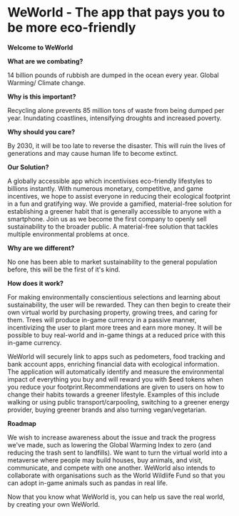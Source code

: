 # WeWorld - The app that pays you to be more eco-friendly
**Welcome to WeWorld**

**What are we combating?**

14 billion pounds of rubbish are dumped in the ocean every year.
Global Warming/ Climate change.

**Why is this important?**

Recycling alone prevents 85 million tons of waste from being dumped per year.
Inundating coastlines, intensifying droughts and increased poverty.

**Why should you care?**

By 2030, it will be too late to reverse the disaster.
This will ruin the lives of generations and may cause human life to become extinct.

**Our Solution?**

A globally accessible app which incentivises eco-friendly lifestyles to billions instantly.
With numerous monetary, competitive, and game incentives, we hope to assist everyone in reducing their ecological footprint in a fun and gratifying way. We provide a gamified, material-free solution for establishing a greener habit that is generally accessible to anyone with a smartphone. Join us as we become the first company to openly sell sustainability to the broader public.
A material-free solution that tackles multiple environmental problems at once.

**Why are we different?**

No one has been able to market sustainability to the general population before, this will be the first of it's kind.

**How does it work?**

For making environmentally conscientious selections and learning about sustainability, the user will be rewarded. They can then begin to create their own virtual world by purchasing property, growing trees, and caring for them. Trees will produce in-game currency in a passive manner, incentivizing the user to plant more trees and earn more money. It will be possible to buy real-world and in-game things at a reduced price with this in-game currency.

WeWorld will securely link to apps such as pedometers, food tracking and bank account apps, enriching financial data with ecological information.
The application will automatically identify and measure the environmental impact of everything you buy and will reward you with $eed tokens when you reduce your footprint.Recommendations are given to users on how to change their habits towards a greener lifestyle.
Examples of this include walking or using public transport/carpooling, switching to a greener energy provider, buying greener brands and also turning vegan/vegetarian.

**Roadmap**

We wish to increase awareness about the issue and track the progress we've made, such as lowering the Global Warming Index to zero (and reducing the trash sent to landfills). We want to turn the virtual world into a metaverse where people may build houses, buy animals, and visit, communicate, and compete with one another. WeWorld also intends to collaborate with organisations such as the World Wildlife Fund so that you can adopt in-game animals such as pandas in real life.


Now that you know what WeWorld is, you can help us save the real world, by creating your own WeWorld.





